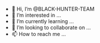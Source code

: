 - 👋 Hi, I’m @BLACK-HUNTER-TEAM
- 👀 I’m interested in ...
- 🌱 I’m currently learning ...
- 💞️ I’m looking to collaborate on ...
- 📫 How to reach me ...

<!---
BLACK-HUNTER-TEAM/BLACK-HUNTER-TEAM is a ✨ special ✨ repository because its `README.md` (this file) appears on your GitHub profile.
You can click the Preview link to take a look at your changes.
--->

